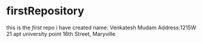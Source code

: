 # firstRepository
this is the *first* repo i have created
name: Venkatesh Mudam
Address:1215W 21 apt university point 16th Street, Maryville
